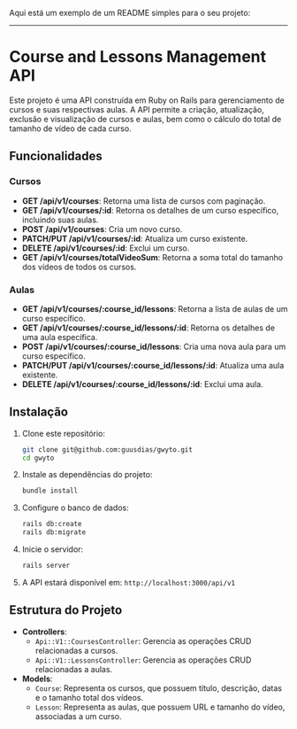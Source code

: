 Aqui está um exemplo de um README simples para o seu projeto:

---

# Course and Lessons Management API

Este projeto é uma API construída em Ruby on Rails para gerenciamento de cursos e suas respectivas aulas. A API permite a criação, atualização, exclusão e visualização de cursos e aulas, bem como o cálculo do total de tamanho de vídeo de cada curso.

## Funcionalidades

### Cursos

- **GET /api/v1/courses**: Retorna uma lista de cursos com paginação.
- **GET /api/v1/courses/:id**: Retorna os detalhes de um curso específico, incluindo suas aulas.
- **POST /api/v1/courses**: Cria um novo curso.
- **PATCH/PUT /api/v1/courses/:id**: Atualiza um curso existente.
- **DELETE /api/v1/courses/:id**: Exclui um curso.
- **GET /api/v1/courses/totalVideoSum**: Retorna a soma total do tamanho dos vídeos de todos os cursos.

### Aulas

- **GET /api/v1/courses/:course_id/lessons**: Retorna a lista de aulas de um curso específico.
- **GET /api/v1/courses/:course_id/lessons/:id**: Retorna os detalhes de uma aula específica.
- **POST /api/v1/courses/:course_id/lessons**: Cria uma nova aula para um curso específico.
- **PATCH/PUT /api/v1/courses/:course_id/lessons/:id**: Atualiza uma aula existente.
- **DELETE /api/v1/courses/:course_id/lessons/:id**: Exclui uma aula.

## Instalação

1. Clone este repositório:

   ```bash
   git clone git@github.com:guusdias/gwyto.git
   cd gwyto
   ```

2. Instale as dependências do projeto:

   ```bash
   bundle install
   ```

3. Configure o banco de dados:

   ```bash
   rails db:create
   rails db:migrate
   ```

4. Inicie o servidor:

   ```bash
   rails server
   ```

5. A API estará disponível em: `http://localhost:3000/api/v1`

## Estrutura do Projeto

- **Controllers**:
  - `Api::V1::CoursesController`: Gerencia as operações CRUD relacionadas a cursos.
  - `Api::V1::LessonsController`: Gerencia as operações CRUD relacionadas a aulas.
- **Models**:
  - `Course`: Representa os cursos, que possuem título, descrição, datas e o tamanho total dos vídeos.
  - `Lesson`: Representa as aulas, que possuem URL e tamanho do vídeo, associadas a um curso.
